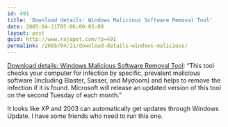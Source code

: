```yaml
---
id: 491
title: 'Download details: Windows Malicious Software Removal Tool'
date: 2005-04-21T05:06:00-05:00
layout: post
guid: http://www.rajapet.com/?p=491
permalink: /2005/04/21/download-details-windows-malicious/
---
```

[Download details: Windows Malicious Software Removal Tool](http://www.microsoft.com/downloads/details.aspx?familyid=ad724ae0-e72d-4f54-9ab3-75b8eb148356&displaylang=en): &#8220;This tool checks your computer for infection by specific, prevalent malicious software (including Blaster, Sasser, and Mydoom) and helps to remove the infection if it is found. Microsoft will release an updated version of this tool on the second Tuesday of each month.&#8221;

It looks like XP and 2003 can automatically get updates through Windows Update. I have some friends who need to run this one.